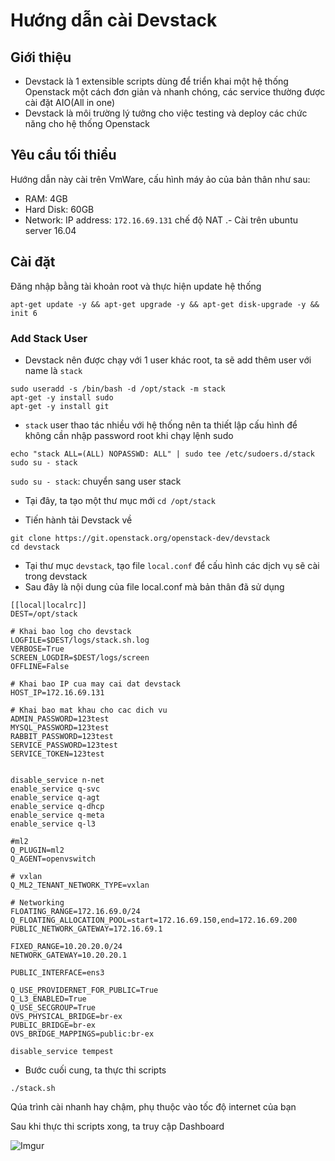 # Hướng dẫn cài Devstack


## Giới thiệu

- Devstack là 1 extensible scripts dùng để triển khai một hệ thống Openstack một cách đơn giản và nhanh chóng, các service thường được cài đặt AIO(All in one) 
- Devstack là môi trường lý tưởng cho việc testing và deploy các chức năng cho hệ thống Openstack

## Yêu cầu tối thiểu

Hướng dẫn này cài trên VmWare, cấu hình máy ảo của bản thân như sau:

- RAM: 4GB
- Hard Disk: 60GB
- Network: IP address: `172.16.69.131` chế độ NAT
.- Cài trên ubuntu server 16.04


## Cài đặt

Đăng nhập bằng tài khoản root và thực hiện update hệ thống

```
apt-get update -y && apt-get upgrade -y && apt-get disk-upgrade -y && init 6
```

### Add Stack User

- Devstack nên được chạy với 1 user khác root, ta sẽ add thêm user với name là `stack`

```
sudo useradd -s /bin/bash -d /opt/stack -m stack
apt-get -y install sudo
apt-get -y install git
```

- `stack` user thao tác nhiều với hệ thống nên ta thiết lập cấu hình để không cần nhập password root khi chạy lệnh sudo

```
echo "stack ALL=(ALL) NOPASSWD: ALL" | sudo tee /etc/sudoers.d/stack
sudo su - stack
```

`sudo su - stack`: chuyển sang user stack

- Tại đây, ta tạo một thư mục mới `cd /opt/stack`

- Tiến hành tải Devstack về

```
git clone https://git.openstack.org/openstack-dev/devstack
cd devstack
```

- Tại thư mục `devstack`, tạo file `local.conf` để cấu hình các dịch vụ sẽ cài trong devstack
- Sau đây là nội dung của file local.conf mà bản thân đã sử dụng

```
[[local|localrc]]
DEST=/opt/stack

# Khai bao log cho devstack
LOGFILE=$DEST/logs/stack.sh.log
VERBOSE=True
SCREEN_LOGDIR=$DEST/logs/screen
OFFLINE=False

# Khai bao IP cua may cai dat devstack
HOST_IP=172.16.69.131

# Khai bao mat khau cho cac dich vu
ADMIN_PASSWORD=123test
MYSQL_PASSWORD=123test
RABBIT_PASSWORD=123test
SERVICE_PASSWORD=123test
SERVICE_TOKEN=123test


disable_service n-net
enable_service q-svc
enable_service q-agt
enable_service q-dhcp
enable_service q-meta
enable_service q-l3

#ml2
Q_PLUGIN=ml2
Q_AGENT=openvswitch

# vxlan
Q_ML2_TENANT_NETWORK_TYPE=vxlan

# Networking
FLOATING_RANGE=172.16.69.0/24
Q_FLOATING_ALLOCATION_POOL=start=172.16.69.150,end=172.16.69.200
PUBLIC_NETWORK_GATEWAY=172.16.69.1

FIXED_RANGE=10.20.20.0/24
NETWORK_GATEWAY=10.20.20.1

PUBLIC_INTERFACE=ens3

Q_USE_PROVIDERNET_FOR_PUBLIC=True
Q_L3_ENABLED=True
Q_USE_SECGROUP=True
OVS_PHYSICAL_BRIDGE=br-ex
PUBLIC_BRIDGE=br-ex
OVS_BRIDGE_MAPPINGS=public:br-ex

disable_service tempest
```

- Bước cuối cung, ta thực thi scripts

```
./stack.sh
```

Qúa trình cài nhanh hay chậm, phụ thuộc vào tốc độ internet của bạn


Sau khi thực thi scripts xong, ta truy cập Dashboard

![Imgur](https://i.imgur.com/n0xSWqB.png)

